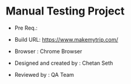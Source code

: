 
# Manual Testing Project

- Pre Req.:

- Build URL: https://www.makemytrip.com/

- Browser : Chrome Browser

- Designed and created by : Chetan Seth

- Reviewed by : QA Team 
